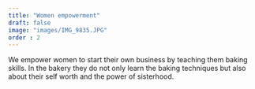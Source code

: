 ```yaml
---
title: "Women empowerment"
draft: false
image: "images/IMG_9835.JPG"
order : 2
---
```


We empower women to start their own business by teaching them baking skills.
In the bakery they do not only learn the baking techniques but also about their self worth and the power of sisterhood.